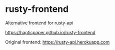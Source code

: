 # rusty-frontend
Alternative frontend for rusty-api


https://hapticpaper.github.io/rusty-frontend

Original frontend:
https://rusty-api.herokuapp.com
